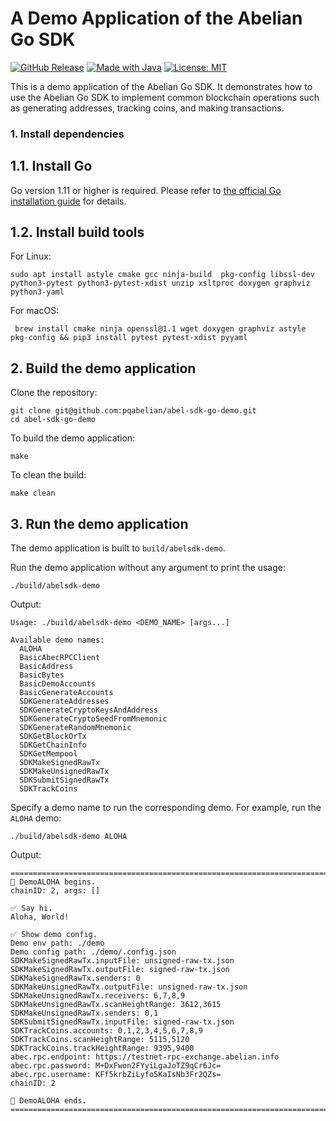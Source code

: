#  A Demo Application of the Abelian Go SDK

[![GitHub Release](https://img.shields.io/badge/Latest%20version-1.0.0-blue.svg)]()
[![Made with Java](https://img.shields.io/badge/Powered%20by-Go-lightblue.svg)](https://www.java.com)
[![License: MIT](https://img.shields.io/badge/License-MIT-orange.svg)](https://opensource.org/licenses/MIT)

This is a demo application of the Abelian Go SDK. It demonstrates how to use the Abelian Go SDK to implement common blockchain operations such as generating addresses, tracking coins, and making transactions.

### 1. Install dependencies

## 1.1. Install Go

Go version 1.11 or higher is required. Please refer to [the official Go installation guide](https://go.dev/doc/install) for details.

## 1.2. Install build tools

For Linux:

```shell
sudo apt install astyle cmake gcc ninja-build  pkg-config libssl-dev python3-pytest python3-pytest-xdist unzip xsltproc doxygen graphviz python3-yaml
```

For macOS:

```shell
 brew install cmake ninja openssl@1.1 wget doxygen graphviz astyle pkg-config && pip3 install pytest pytest-xdist pyyaml
```

## 2. Build the demo application

Clone the repository:

```shell
git clone git@github.com:pqabelian/abel-sdk-go-demo.git
cd abel-sdk-go-demo
```

To build the demo application:

```shell
make
```

To clean the build:

```shell
make clean
```

## 3. Run the demo application

The demo application is built to `build/abelsdk-demo`.

Run the demo application without any argument to print the usage:

```shell
./build/abelsdk-demo
```

Output:

```shell
Usage: ./build/abelsdk-demo <DEMO_NAME> [args...]

Available demo names:
  ALOHA
  BasicAbecRPCClient
  BasicAddress
  BasicBytes
  BasicDemoAccounts
  BasicGenerateAccounts
  SDKGenerateAddresses
  SDKGenerateCryptoKeysAndAddress
  SDKGenerateCryptoSeedFromMnemonic
  SDKGenerateRandomMnemonic
  SDKGetBlockOrTx
  SDKGetChainInfo
  SDKGetMempool
  SDKMakeSignedRawTx
  SDKMakeUnsignedRawTx
  SDKSubmitSignedRawTx
  SDKTrackCoins
```

Specify a demo name to run the corresponding demo. For example, run the `ALOHA` demo:

```shell
./build/abelsdk-demo ALOHA
```

Output:

```shell
================================================================================
📀 DemoALOHA begins.
chainID: 2, args: []

✅ Say hi.
Aloha, World!

✅ Show demo config.
Demo env path: ./demo
Demo config path: ./demo/.config.json
SDKMakeSignedRawTx.inputFile: unsigned-raw-tx.json
SDKMakeSignedRawTx.outputFile: signed-raw-tx.json
SDKMakeSignedRawTx.senders: 0
SDKMakeUnsignedRawTx.outputFile: unsigned-raw-tx.json
SDKMakeUnsignedRawTx.receivers: 6,7,8,9
SDKMakeUnsignedRawTx.scanHeightRange: 3612,3615
SDKMakeUnsignedRawTx.senders: 0,1
SDKSubmitSignedRawTx.inputFile: signed-raw-tx.json
SDKTrackCoins.accounts: 0,1,2,3,4,5,6,7,8,9
SDKTrackCoins.scanHeightRange: 5115,5120
SDKTrackCoins.trackHeightRange: 9395,9400
abec.rpc.endpoint: https://testnet-rpc-exchange.abelian.info
abec.rpc.password: M+DxFwon2FYyiLgaJoTZ9qCr6Jc=
abec.rpc.username: KFf5krbZiLyfo5KaIsNb3Fr2QZs=
chainID: 2

📀 DemoALOHA ends.
================================================================================
```
